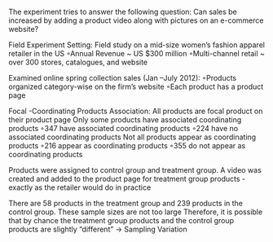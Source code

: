 The experiment tries to answer the following question:
Can sales be increased by adding a product video along with pictures on an e-commerce website?

Field Experiment Setting:
Field study on a mid-size women’s fashion apparel retailer in the US 
◦Annual Revenue ~ US $300 million
◦Multi-channel retail ~ over 300 stores, catalogues, and website


Examined online spring collection sales (Jan –July 2012):
◦Products organized category-wise on the firm’s website
◦Each product has a product page

Focal -Coordinating Products Association:
All products are focal product on their product page
Only some products have associated coordinating products 
◦347 have associated coordinating products
◦224 have no associated coordinating products
Not all products appear as coordinating products
◦216 appear as coordinating products
◦355 do not appear as coordinating products


Products were assigned to control group and treatment group. A video was created and added to the product page for treatment group products -exactly as the retailer would do in practice

There are 58 products in the treatment group and 239 products in the control group.
These sample sizes are not too large
Therefore, it is possible that by chance the treatment group products and the control group products are slightly “different” ->  Sampling Variation 


